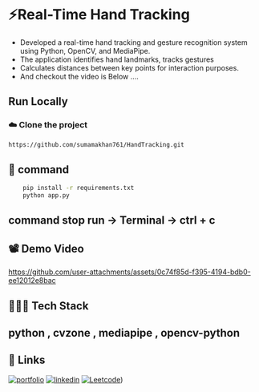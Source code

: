 # ⚡Real-Time Hand Tracking

- Developed a real-time hand tracking and gesture recognition system using Python, OpenCV, and MediaPipe.
- The application identifies hand landmarks, tracks gestures
- Calculates distances between key points for interaction purposes.
- And checkout the video is Below ....
## Run Locally

###  ☁️ Clone the project

```bash
https://github.com/sumamakhan761/HandTracking.git
```

## 💫 command 
```bash
    pip install -r requirements.txt
    python app.py   
```
## command stop run -> Terminal -> ctrl + c

## 📽️ Demo Video

https://github.com/user-attachments/assets/0c74f85d-f395-4194-bdb0-ee12012e8bac


## 👨🏿‍💻 Tech Stack
## python ,  cvzone , mediapipe , opencv-python


## 🔗 Links 
[![portfolio](https://img.shields.io/badge/my_portfolio-000?style=for-the-badge&logo=ko-fi&logoColor=white)](https://portfoliosumama.vercel.app/)
[![linkedin](https://img.shields.io/badge/linkedin-0A66C2?style=for-the-badge&logo=linkedin&logoColor=white)](https://www.linkedin.com/in/sumama-khan)
[![Leetcode](https://img.shields.io/badge/Leetocode-1DA1F2?style=for-the-badge&logo=Leetcode&logoColor=yellow)](https://leetcode.com/u/sumamakhan))


